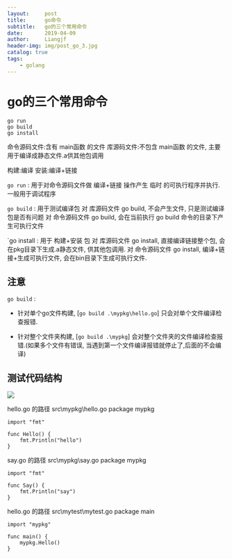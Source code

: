 ```yaml
---
layout:     post                  
title:      go命令
subtitle:   go的三个常用命令
date:       2019-04-09          
author:     Liangjf                  
header-img: img/post_go_3.jpg
catalog: true                      
tags:                       
    - golang
---
```


# go的三个常用命令

	go run
	go build
	go install

命令源码文件:含有 main函数 的文件
库源码文件:不包含 main函数 的文件, 主要用于编译成静态文件.a供其他包调用

构建:编译
安装:编译+链接

`go run` : 用于对命令源码文件做 编译+链接 操作产生 临时 的可执行程序并执行. 一般用于调试程序

`go build` : 用于测试编译包
	对 库源码文件 go build, 不会产生文件, 只是测试编译包是否有问题
	对 命令源码文件 go build, 会在当前执行 go build 命令的目录下产生可执行文件

`go install : 用于 构建+安装 包
	对 库源码文件 go install, 直接编译链接整个包, 会在pkg目录下生成.a静态文件, 供其他包调用.
	对 命令源码文件 go install, 编译+链接+生成可执行文件, 会在bin目录下生成可执行文件.

## 注意

`go build` :

- 针对单个go文件构建, [`go build .\mypkg\hello.go`] 只会对单个文件编译检查报错.
	
- 针对整个文件夹构建, [`go build .\mypkg`] 会对整个文件夹的文件编译检查报错.(如果多个文件有错误, 当遇到第一个文件编译报错就停止了,后面的不会编译)


## 测试代码结构
![](https://i.imgur.com/p3b0Twa.png)

hello.go 的路径 src\mypkg\hello.go
	package mypkg
	
	import "fmt"
	
	func Hello() {
		fmt.Println("hello")
	}

say.go 的路径 src\mypkg\say.go
	package mypkg
	
	import "fmt"
	
	func Say() {
		fmt.Println("say")
	}

hello.go 的路径 src\mytest\mytest.go
	package main
	
	import "mypkg"
	
	func main() {
		mypkg.Hello()
	}
